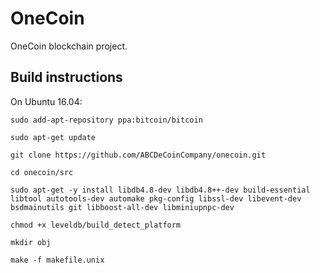 # OneCoin

OneCoin blockchain project.

## Build instructions
On Ubuntu 16.04:
```
sudo add-apt-repository ppa:bitcoin/bitcoin

sudo apt-get update

git clone https://github.com/ABCDeCoinCompany/onecoin.git

cd onecoin/src

sudo apt-get -y install libdb4.8-dev libdb4.8++-dev build-essential libtool autotools-dev automake pkg-config libssl-dev libevent-dev bsdmainutils git libboost-all-dev libminiupnpc-dev

chmod +x leveldb/build_detect_platform

mkdir obj

make -f makefile.unix
```
  
                                   
